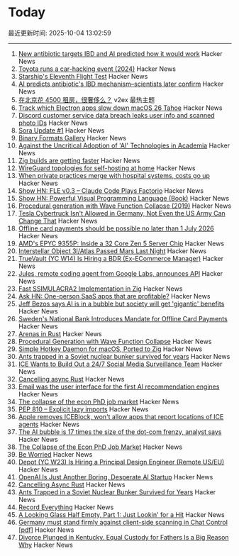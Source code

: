 # Today

最近更新时间: 2025-10-04 13:02:59

--- 
1. [New antibiotic targets IBD and AI predicted how it would work](https://healthsci.mcmaster.ca/new-antibiotic-targets-ibd-and-ai-predicted-how-it-would-work-before-scientists-could-prove-it/) Hacker News
2. [Toyota runs a car-hacking event (2024)](https://toyotatimes.jp/en/spotlights/1061.html) Hacker News
3. [Starship's Eleventh Flight Test](https://www.spacex.com/launches/starship-flight-11) Hacker News
4. [AI predicts antibiotic's IBD mechanism–scientists later confirm](https://healthsci.mcmaster.ca/new-antibiotic-targets-ibd-and-ai-predicted-how-it-would-work-before-scientists-could-prove-it/) Hacker News
5. [在北京花 4500 租房，很奢侈么？](https://www.v2ex.com/t/1163297) v2ex 最热主题
6. [Track which Electron apps slow down macOS 26 Tahoe](https://avarayr.github.io/shamelectron/) Hacker News
7. [Discord customer service data breach leaks user info and scanned photo IDs](https://www.theverge.com/news/792032/discord-customer-service-data-breach-hack) Hacker News
8. [Sora Update #1](https://blog.samaltman.com/sora-update-number-1) Hacker News
9. [Binary Formats Gallery](https://formats.kaitai.io/) Hacker News
10. [Against the Uncritical Adoption of 'AI' Technologies in Academia](https://zenodo.org/records/17065099) Hacker News
11. [Zig builds are getting faster](https://mitchellh.com/writing/zig-builds-getting-faster) Hacker News
12. [WireGuard topologies for self-hosting at home](https://garrido.io/notes/wireguard-topologies-for-self-hosting-at-home/) Hacker News
13. [When private practices merge with hospital systems, costs go up](https://insights.som.yale.edu/insights/when-private-practices-merge-with-hospital-systems-costs-go-up) Hacker News
14. [Show HN: FLE v0.3 – Claude Code Plays Factorio](https://jackhopkins.github.io/factorio-learning-environment/versions/0.3.0.html) Hacker News
15. [Show HN: Powerful Visual Programming Language (Book)](https://www.pipelang.com) Hacker News
16. [Procedural generation with Wave Function Collapse (2019)](https://www.gridbugs.org/wave-function-collapse/) Hacker News
17. [Tesla Cybertruck Isn't Allowed in Germany, Not Even the US Army Can Change That](https://www.roadandtrack.com/news/a68133176/us-armed-forces-service-members-no-tesla-cybertruck/) Hacker News
18. [Offline card payments should be possible no later than 1 July 2026](https://www.riksbank.se/en-gb/press-and-published/notices-and-press-releases/press-releases/2025/offline-card-payments-should-be-possible-no-later-than-1-july-2026/) Hacker News
19. [AMD's EPYC 9355P: Inside a 32 Core Zen 5 Server Chip](https://chipsandcheese.com/p/amds-epyc-9355p-inside-a-32-core) Hacker News
20. [Interstellar Object 3I/Atlas Passed Mars Last Night](https://earthsky.org/space/new-interstellar-object-candidate-heading-toward-the-sun-a11pl3z/) Hacker News
21. [TrueVault (YC W14) Is Hiring a BDR (Ex-ECommerce Manager)](https://www.ycombinator.com/companies/truevault/jobs/FaC8Apo-ecommerce-manager-bdr) Hacker News
22. [Jules, remote coding agent from Google Labs, announces API](https://jules.google/docs/changelog/) Hacker News
23. [Fast SSIMULACRA2 Implementation in Zig](https://github.com/gianni-rosato/fssimu2) Hacker News
24. [Ask HN: One-person SaaS apps that are profitable?](https://news.ycombinator.com/item?id=45466675) Hacker News
25. [Jeff Bezos says AI is in a bubble but society will get 'gigantic' benefits](https://www.cnbc.com/2025/10/03/jeff-bezos-ai-in-an-industrial-bubble-but-society-to-benefit.html) Hacker News
26. [Sweden's National Bank Introduces Mandate for Offline Card Payments](https://www.riksbank.se/en-gb/press-and-published/notices-and-press-releases/press-releases/2025/offline-card-payments-should-be-possible-no-later-than-1-july-2026/) Hacker News
27. [Arenas in Rust](https://russellw.github.io/arenas) Hacker News
28. [Procedural Generation with Wave Function Collapse](https://www.gridbugs.org/wave-function-collapse/) Hacker News
29. [Simple Hotkey Daemon for macOS, Ported to Zig](https://github.com/jackielii/skhd.zig) Hacker News
30. [Ants trapped in a Soviet nuclear bunker survived for years](https://www.sciencealert.com/ants-trapped-in-an-old-soviet-nuclear-bunker-survived-for-years-by-turning-on-their-own) Hacker News
31. [ICE Wants to Build Out a 24/7 Social Media Surveillance Team](https://www.wired.com/story/ice-social-media-surveillance-24-7-contract/) Hacker News
32. [Cancelling async Rust](https://sunshowers.io/posts/cancelling-async-rust/) Hacker News
33. [Email was the user interface for the first AI recommendation engines](https://buttondown.com/blog/ringo-email-as-an-ai-interface) Hacker News
34. [The collapse of the econ PhD job market](https://www.chrisbrunet.com/p/the-collapse-of-the-econ-phd-job) Hacker News
35. [PEP 810 – Explicit lazy imports](https://pep-previews--4622.org.readthedocs.build/pep-0810/) Hacker News
36. [Apple removes ICEBlock, won't allow apps that report locations of ICE agents](https://arstechnica.com/tech-policy/2025/10/apple-bends-to-trump-admin-demand-to-remove-ice-tracking-apps-like-iceblock/) Hacker News
37. [The AI bubble is 17 times the size of the dot-com frenzy, analyst says](https://www.marketwatch.com/story/the-ai-bubble-is-17-times-the-size-of-the-dot-com-frenzy-this-analyst-argues-046e7c5c) Hacker News
38. [The Collapse of the Econ PhD Job Market](https://www.chrisbrunet.com/p/the-collapse-of-the-econ-phd-job) Hacker News
39. [Be Worried](https://dlo.me/archives/2025/10/03/you-should-be-worried/) Hacker News
40. [Depot (YC W23) Is Hiring a Principal Design Engineer (Remote US/EU)](https://www.ycombinator.com/companies/depot/jobs/qg8iVTz-principal-design-engineer) Hacker News
41. [OpenAI Is Just Another Boring, Desperate AI Startup](https://www.wheresyoured.at/sora2-openai/) Hacker News
42. [Cancelling Async Rust](https://sunshowers.io/posts/cancelling-async-rust/) Hacker News
43. [Ants Trapped in a Soviet Nuclear Bunker Survived for Years](https://www.sciencealert.com/ants-trapped-in-an-old-soviet-nuclear-bunker-survived-for-years-by-turning-on-their-own) Hacker News
44. [Record Everything](https://aeon.co/essays/if-memory-is-precious-to-you-then-go-ahead-and-record-everything) Hacker News
45. [A Looking Glass Half Empty, Part 1: Just Lookin' for a Hit](https://www.filfre.net/2025/10/a-looking-glass-half-empty-part-1-just-lookin-for-a-hit/) Hacker News
46. [Germany must stand firmly against client-side scanning in Chat Control [pdf]](https://signal.org/blog/pdfs/germany-chat-control.pdf) Hacker News
47. [Divorce Plunged in Kentucky. Equal Custody for Fathers Is a Big Reason Why](https://www.wsj.com/us-news/law/the-equal-custody-experiment-41e1f7a6) Hacker News
